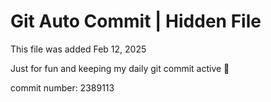 # Git Auto Commit | Hidden File

This file was added Feb 12, 2025

Just for fun and keeping my daily git commit active 🤪

commit number: 2389113
